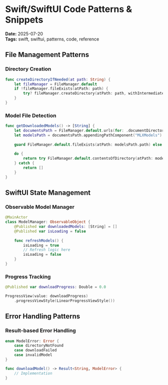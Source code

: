 # Swift/SwiftUI Code Patterns & Snippets

**Date:** 2025-07-20  
**Tags:** swift, swiftui, patterns, code, reference

## File Management Patterns

### Directory Creation
```swift
func createDirectoryIfNeeded(at path: String) {
    let fileManager = FileManager.default
    if !fileManager.fileExists(atPath: path) {
        try? fileManager.createDirectory(atPath: path, withIntermediateDirectories: true)
    }
}
```

### Model File Detection
```swift
func getDownloadedModels() -> [String] {
    let documentsPath = FileManager.default.urls(for: .documentDirectory, in: .userDomainMask).first!
    let modelsPath = documentsPath.appendingPathComponent("MLXModels")
    
    guard FileManager.default.fileExists(atPath: modelsPath.path) else { return [] }
    
    do {
        return try FileManager.default.contentsOfDirectory(atPath: modelsPath.path)
    } catch {
        return []
    }
}
```

## SwiftUI State Management

### Observable Model Manager
```swift
@MainActor
class ModelManager: ObservableObject {
    @Published var downloadedModels: [String] = []
    @Published var isLoading = false
    
    func refreshModels() {
        isLoading = true
        // Refresh logic here
        isLoading = false
    }
}
```

### Progress Tracking
```swift
@Published var downloadProgress: Double = 0.0

ProgressView(value: downloadProgress)
    .progressViewStyle(LinearProgressViewStyle())
```

## Error Handling Patterns

### Result-based Error Handling
```swift
enum ModelError: Error {
    case directoryNotFound
    case downloadFailed
    case invalidModel
}

func downloadModel() -> Result<String, ModelError> {
    // Implementation
}
```
